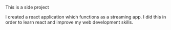 This is a side project

I created a react application which functions as a streaming app.
I did this in order to learn react and improve my web development skills.
